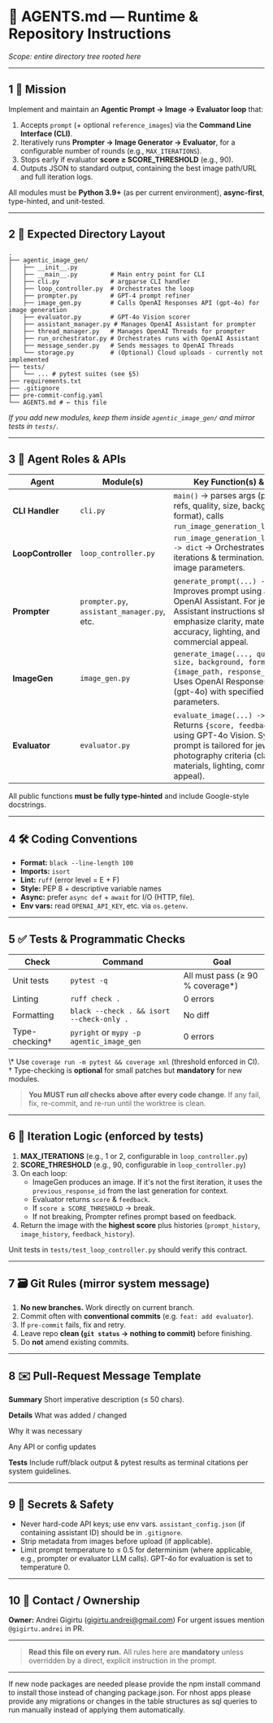 # 🤖 AGENTS.md — Runtime & Repository Instructions
*Scope: entire directory tree rooted here*

---

## 1 📌 Mission

Implement and maintain an **Agentic Prompt → Image → Evaluator loop** that:

1. Accepts `prompt` (+ optional `reference_images`) via the **Command Line Interface (CLI)**.
2. Iteratively runs **Prompter → Image Generator → Evaluator**, for a configurable number of rounds (e.g., `MAX_ITERATIONS`).
3. Stops early if evaluator **score ≥ SCORE_THRESHOLD** (e.g., 90).
4. Outputs JSON to standard output, containing the best image path/URL and full iteration logs.

All modules must be **Python 3.9+** (as per current environment), **async-first**, type-hinted, and unit-tested.

---

## 2 📂 Expected Directory Layout

```
.
├── agentic_image_gen/
│   ├── __init__.py
│   ├── __main__.py         # Main entry point for CLI
│   ├── cli.py              # argparse CLI handler
│   ├── loop_controller.py  # Orchestrates the loop
│   ├── prompter.py         # GPT-4 prompt refiner
│   ├── image_gen.py        # Calls OpenAI Responses API (gpt-4o) for image generation
│   ├── evaluator.py        # GPT-4o Vision scorer
│   ├── assistant_manager.py # Manages OpenAI Assistant for prompter
│   ├── thread_manager.py   # Manages OpenAI Threads for prompter
│   ├── run_orchestrator.py # Orchestrates runs with OpenAI Assistant
│   ├── message_sender.py   # Sends messages to OpenAI Threads
│   └── storage.py          # (Optional) Cloud uploads - currently not implemented
├── tests/
│   └── ... # pytest suites (see §5)
├── requirements.txt
├── .gitignore
├── pre-commit-config.yaml
└── AGENTS.md # ← this file
```

*If you add new modules, keep them inside `agentic_image_gen/` and mirror tests in `tests/`.*

---

## 3 🧠 Agent Roles & APIs

| Agent            | Module(s)                                 | Key Function(s) & I/O                                                                                                |
|------------------|-------------------------------------------|----------------------------------------------------------------------------------------------------------------------|
| **CLI Handler**  | `cli.py`                                  | `main()` → parses args (prompt, refs, quality, size, background, format), calls `run_image_generation_loop`.        |
| **LoopController** | `loop_controller.py`                      | `run_image_generation_loop(...) -> dict` → Orchestrates iterations & termination. Passes image parameters.         |
| **Prompter**     | `prompter.py`, `assistant_manager.py`, etc. | `generate_prompt(...) -> str` → Improves prompt using an OpenAI Assistant. For jewelry, Assistant instructions should emphasize clarity, material accuracy, lighting, and commercial appeal. |
| **ImageGen**     | `image_gen.py`                            | `generate_image(..., quality, size, background, format) -> {image_path, response_id}` → Uses OpenAI Responses API (gpt-4o) with specified image parameters. |
| **Evaluator**    | `evaluator.py`                            | `evaluate_image(...) -> dict` → Returns `{score, feedback}` using GPT-4o Vision. System prompt is tailored for jewelry photography criteria (clarity, materials, lighting, commercial appeal). |

All public functions **must be fully type-hinted** and include Google-style docstrings.

---

## 4 🛠 Coding Conventions

* **Format:** `black --line-length 100`
* **Imports:** `isort`
* **Lint:** `ruff` (error level = E + F)
* **Style:** PEP 8 + descriptive variable names
* **Async:** prefer `async def` + `await` for I/O (HTTP, file).
* **Env vars:** read `OPENAI_API_KEY`, etc. via `os.getenv`.

---

## 5 ✅ Tests & Programmatic Checks

| Check                 | Command                       | Goal                           |
|-----------------------|-------------------------------|--------------------------------|
| Unit tests           | `pytest -q`                   | All must pass (≥ 90 % coverage*) |
| Linting              | `ruff check .`                | 0 errors                       |
| Formatting           | `black --check . && isort --check-only .` | No diff                        |
| Type-checking†       | `pyright` or `mypy -p agentic_image_gen` | 0 errors                       |

\\* Use `coverage run -m pytest && coverage xml` (threshold enforced in CI).
† Type-checking is **optional** for small patches but **mandatory** for new modules.

> **You MUST run *all* checks above after every code change**.
> If any fail, fix, re-commit, and re-run until the worktree is clean.

---

## 6 🔁 Iteration Logic (enforced by tests)

1. **MAX_ITERATIONS** (e.g., 1 or 2, configurable in `loop_controller.py`)
2. **SCORE_THRESHOLD** (e.g., 90, configurable in `loop_controller.py`)
3. On each loop:
   - ImageGen produces an image. If it's not the first iteration, it uses the `previous_response_id` from the last generation for context.
   - Evaluator returns `score` & `feedback`.
   - If `score ≥ SCORE_THRESHOLD` → break.
   - If not breaking, Prompter refines prompt based on feedback.
4. Return the image with the **highest score** plus histories (`prompt_history`, `image_history`, `feedback_history`).

Unit tests in `tests/test_loop_controller.py` should verify this contract.

---

## 7 🗃 Git Rules (mirror system message)

1. **No new branches.** Work directly on current branch.
2. Commit often with **conventional commits** (e.g. `feat: add evaluator`).
3. If `pre-commit` fails, fix and retry.
4. Leave repo **clean (`git status` → nothing to commit)** before finishing.
5. Do **not** amend existing commits.

---

## 8 ✉️ Pull-Request Message Template

**Summary**
Short imperative description (≤ 50 chars).

**Details**
What was added / changed

Why it was necessary

Any API or config updates

**Tests**
Include ruff/black output & pytest results as terminal citations per system guidelines.

---

## 9 🔐 Secrets & Safety

- Never hard-code API keys; use env vars. `assistant_config.json` (if containing assistant ID) should be in `.gitignore`.
- Strip metadata from images before upload (if applicable).
- Limit prompt temperature to ≤ 0.5 for determinism (where applicable, e.g., prompter or evaluator LLM calls). GPT-4o for evaluation is set to temperature 0.

---

## 10 📣 Contact / Ownership

**Owner:** Andrei Gigirtu (<gigirtu.andrei@gmail.com>)
For urgent issues mention `@gigirtu.andrei` in PR.

---

> **Read this file on every run.**
> All rules here are **mandatory** unless overridden by a direct, explicit instruction in the prompt.

---

If new node packages are needed please provide the npm install command to install those instead of changing package.json.
For nhost apps please provide any migrations or changes in the table structures as sql queries to run manually instead of applying them automatically.
